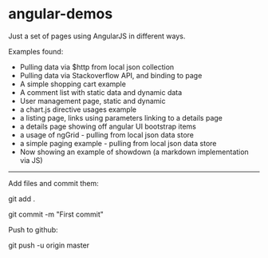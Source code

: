 angular-demos
=============

Just a set of pages using AngularJS in different ways.

Examples found:

* Pulling data via $http from local json collection
* Pulling data via Stackoverflow API, and binding to page
* A simple shopping cart example
* A comment list with static data and dynamic data
* User management page, static and dynamic
* a chart.js directive usages example
* a listing page, links using parameters linking to a details page
* a details page showing off angular UI bootstrap items
* a usage of ngGrid - pulling from local json data store
* a simple paging example - pulling from local json data store
* Now showing an example of showdown (a markdown implementation via JS)


-----------------------
Add files and commit them:

git add . 

git commit -m "First commit"

Push to github: 

git push -u origin master